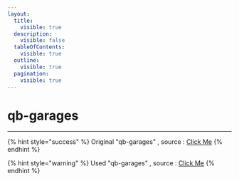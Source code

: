 ```yaml
---
layout:
  title:
    visible: true
  description:
    visible: false
  tableOfContents:
    visible: true
  outline:
    visible: true
  pagination:
    visible: true
---
```


# qb-garages



***

{% hint style="success" %}
Original "qb-garages" , source : [Click Me](https://github.com/qbcore-framework/qb-garages)
{% endhint %}

{% hint style="warning" %}
Used "qb-garages" , source : [Click Me](https://github.com/JonasDev17/qb-garages)
{% endhint %}
